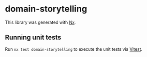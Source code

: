 # domain-storytelling

This library was generated with [Nx](https://nx.dev).

## Running unit tests

Run `nx test domain-storytelling` to execute the unit tests via [Vitest](https://vitest.dev/).
